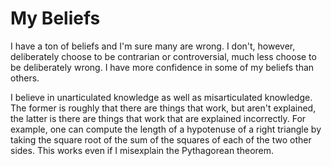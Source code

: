 # My Beliefs

I have a ton of beliefs and I'm sure many are wrong.  I don't, however,
deliberately choose to be contrarian or controversial, much less choose
to be deliberately wrong.  I have more confidence in some of my beliefs
than others.

I believe in unarticulated knowledge as well as misarticulated knowledge.
The former is roughly that there are things that work, but aren't explained,
the latter is there are things that work that are explained incorrectly.
For example, one can compute the length of a hypotenuse of a right triangle
by taking the square root of the sum of the squares of each of the two
other sides.  This works even if I misexplain the Pythagorean theorem.
